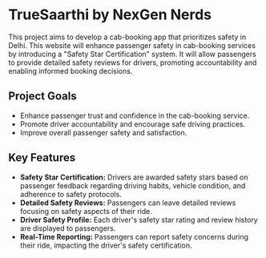 # TrueSaarthi by NexGen Nerds
 This project aims to develop a cab-booking app that prioritizes safety in Delhi. This website will enhance passenger safety in cab-booking services by introducing a "Safety Star Certification" system. It will allow passengers to provide detailed safety reviews for drivers, promoting accountability and enabling informed booking decisions.

 ## Project Goals

*   Enhance passenger trust and confidence in the cab-booking service.
*   Promote driver accountability and encourage safe driving practices.
*   Improve overall passenger safety and satisfaction.

 ## Key Features

*   **Safety Star Certification:** Drivers are awarded safety stars based on passenger feedback regarding driving habits, vehicle condition, and adherence to safety protocols.
*   **Detailed Safety Reviews:** Passengers can leave detailed reviews focusing on safety aspects of their ride.
*   **Driver Safety Profile:** Each driver's safety star rating and review history are displayed to passengers.
*   **Real-Time Reporting:** Passengers can report safety concerns during their ride, impacting the driver's safety certification.
